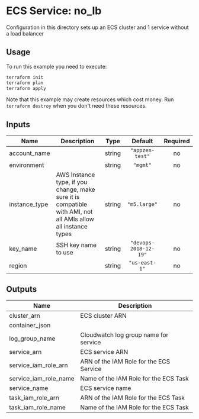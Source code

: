 # ECS Service: no_lb

Configuration in this directory sets up an ECS cluster and 1 service without a load balancer

## Usage

To run this example you need to execute:

```bash
terraform init
terraform plan
terraform apply
```

Note that this example may create resources which cost money. Run `terraform destroy` when you don't need these resources.

<!-- BEGINNING OF PRE-COMMIT-TERRAFORM DOCS HOOK -->
## Inputs

| Name | Description | Type | Default | Required |
|------|-------------|:----:|:-----:|:-----:|
| account\_name |  | string | `"appzen-test"` | no |
| environment |  | string | `"mgmt"` | no |
| instance\_type | AWS Instance type, if you change, make sure it is compatible with AMI, not all AMIs allow all instance types | string | `"m5.large"` | no |
| key\_name | SSH key name to use | string | `"devops-2018-12-19"` | no |
| region |  | string | `"us-east-1"` | no |

## Outputs

| Name | Description |
|------|-------------|
| cluster\_arn | ECS cluster ARN |
| container\_json |  |
| log\_group\_name | Cloudwatch log group name for service |
| service\_arn | ECS service ARN |
| service\_iam\_role\_arn | ARN of the IAM Role for the ECS Service |
| service\_iam\_role\_name | Name of the IAM Role for the ECS Task |
| service\_name | ECS service name |
| task\_iam\_role\_arn | ARN of the IAM Role for the ECS Task |
| task\_iam\_role\_name | Name of the IAM Role for the ECS Task |

<!-- END OF PRE-COMMIT-TERRAFORM DOCS HOOK -->
